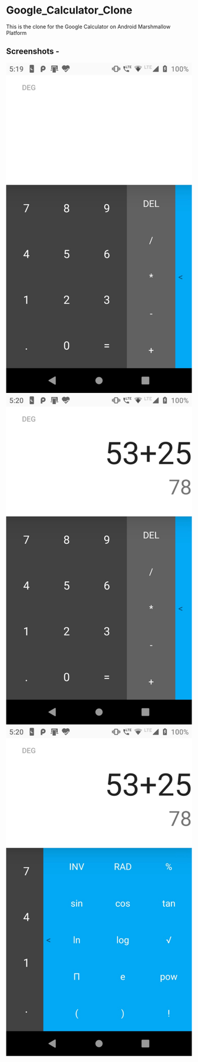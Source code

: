 # Google_Calculator_Clone
This is the clone for the Google Calculator on Android Marshmallow Platform 

## Screenshots -

![Alt text](/app/screenshots/1.jpeg?raw=true)
![Alt text](/app/screenshots/2.jpeg?raw=true)
![Alt text](/app/screenshots/3.jpeg?raw=true)
